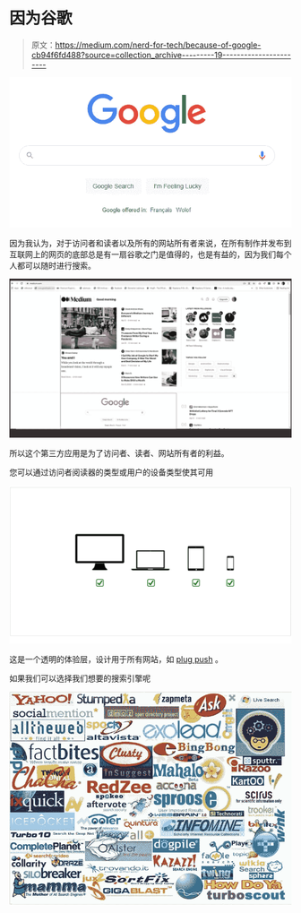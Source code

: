 # 因为谷歌

> 原文：<https://medium.com/nerd-for-tech/because-of-google-cb94f6fd488?source=collection_archive---------19----------------------->

![](img/75c8934be22aaf5d9c50683731bd0241.png)

因为我认为，对于访问者和读者以及所有的网站所有者来说，在所有制作并发布到互联网上的网页的底部总是有一扇谷歌之门是值得的，也是有益的，因为我们每个人都可以随时进行搜索。

![](img/c459b26ca3252006a0053a8219e55abb.png)

所以这个第三方应用是为了访问者、读者、网站所有者的利益。

您可以通过访问者阅读器的类型或用户的设备类型使其可用

![](img/9177b0e0ba6611aab06590a58aa7c29a.png)

这是一个透明的体验层，设计用于所有网站，如 [plug push](https://www.youtube.com/watch?v=TVh5fYDWUOQ&list=PLQnorOW-sRum_i-A72RE1MMawOIPYCaT_) 。

如果我们可以选择我们想要的搜索引擎呢

![](img/68d0031c7dcb2d87d2d79b99b8369eb5.png)